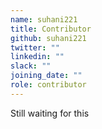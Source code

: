 ```yaml
---
name: suhani221
title: Contributor
github: suhani221
twitter: ""
linkedin: ""
slack: ""
joining_date: ""
role: contributor
---
```


Still waiting for this
